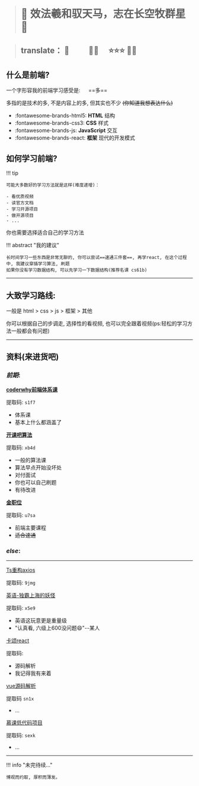 
> # 🦄 效法羲和驭天马，志在长空牧群星 💫

> ## translate： 🏇 &emsp;&emsp; 🛌🏼  &emsp;⭐⭐⭐  🔫🤠     


## 什么是前端?

一个字形容我的前端学习感受是: &emsp; ==多==

多指的是技术的多, 不是内容上的多, 但其实也不少 ~~(你知道我想表达什么)~~


<div class="grid cards" markdown>

- :fontawesome-brands-html5: __HTML__ 结构
- :fontawesome-brands-css3: __CSS__ 样式
- :fontawesome-brands-js: __JavaScript__ 交互
- :fontawesome-brands-react: __框架__ 现代的开发模式

</div>



## 如何学习前端?

!!! tip

    可能大多数好的学习方法就是这样(难度递增)：

    - 看优质视频
    - 读官方文档
    - 学习开源项目
    - 做开源项目
    - ... 


你也需要选择适合自己的学习方法



!!! abstract "我的建议"

    长时间学习一些东西是非常无聊的, 你可以尝试==速通三件套==, 再学react, 在这个过程中, 我建议穿插学习算法, 刷题
    如果你没有学习数据结构, 可以先学习一下数据结构(推荐名课 cs61b)


---

## 大致学习路线:

一般是 html > css > js > 框架 > 其他

你可以根据自己的步调走, 选择性的看视频, 也可以完全跟着视频(ps:轻松的学习方法一般都会有问题)


---


## 资料(来进货吧)


### **_前期_**:

[**coderwhy前端体系课**](https://pan.baidu.com/s/1XegOb5Mrw47JQgNIY2PR1Q)

提取码: `s1f7`

- 体系课
- 基本上什么都涵盖了


[**开课吧算法**](https://pan.baidu.com/s/1nQk6yQkhALzOo46b2mw1og)

提取码: `xb4d`

- 一般的算法课
- 算法早点开始没坏处
- 对付面试
- 你也可以自己刷题
- 有待改进


[**金职位**](https://pan.baidu.com/s/1lwDlzIh6cR7LL_nVMRq03w)

提取码: `u7sa`

- 前端主要课程
- ~~适合速通~~



### _**else**_:

---

[Ts重构axios](https://pan.baidu.com/s/1AF3qk7ZHrHBsjIaWozTbdA)

提取码: `9jmg`

[英语-独霸上海的妖怪](https://pan.baidu.com/s/11VYVci5BzouAlNzx5clpDg)

提取码: `x5e9`

- 英语这玩意更是重量级
- "认真看, 六级上600没问题😄"--某人


[卡颂react](#)

提取码: ` `

- 源码解析
- 我记得我有来着


[vue源码解析](https://pan.baidu.com/s/18_9yDjCkuDcSebkb-SNqfw)

提取码 `sn1x`

- ...

[慕课低代码项目](https://pan.baidu.com/s/1KQTXW9w-FPtCL28X_TwxfA)

提取码: `sexk`

- ...

---

!!! info "未完待续..."

    博观而约取, 厚积而薄发。

